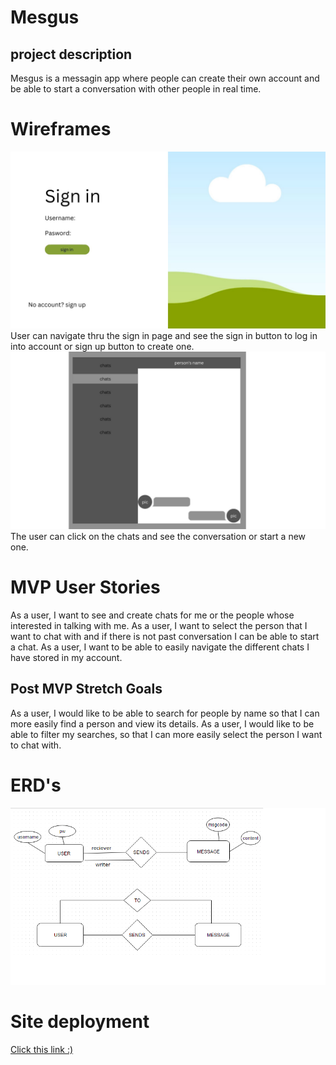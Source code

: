# Mesgus
## project description
Mesgus is a messagin app where people can create their own account and be able to start a conversation with other people in real time.

# Wireframes
![image1](./wireframes/1.jpg)
User can navigate thru the sign in page and see the sign in button to log in into account or sign up button to create one.
![image2](./wireframes/2.jpg)
The user can click on the chats and see the conversation or start a new one.
# MVP User Stories
As a user, I want to see and create chats for me or the people whose interested in talking with me.
As a user, I want to select the person that I want to chat with and if there is not past conversation I can be able to start a chat.
As a user, I want to be able to easily navigate the different chats I have stored in my account.

## Post MVP Stretch Goals
As a user, I would like to be able to search for people by name so that I can more easily find a person and view its details.
As a user, I would like to be able to filter my searches, so that I can more easily select the person I want to chat with.

# ERD's
![image3](./wireframes/3.jpg)

# Site deployment

[Click this link :)](https://mesgus.netlify.app/)